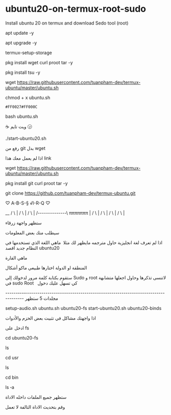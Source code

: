 # ubuntu20-on-termux-root-sudo
Install  ubuntu 20 on termux and download Sedo tool  (root) 
 





apt update -y 










apt upgrade -y






termux-setup-storage







pkg install wget curl proot tar -y








pkg install tsu -y






wget https://raw.githubusercontent.com/tuanpham-dev/termux-ubuntu/master/ubuntu.sh












chmod + x ubuntu.sh











	#FF0027#FF000C


bash ubuntu.sh

















☕ ويت تايم 🕞





./start-ubuntu20.sh










رفع من git بدل wget













اذا لم يعمل معك هذا link









wget https://raw.githubusercontent.com/tuanpham-dev/termux-ubuntu/master/ubuntu.sh











pkg install git curl proot tar -y













git clone https://github.com/tuanpham-dev/termux-ubuntu.git















♡ A-B-S-§ √I-R-Q   ♡



__
/   \ |
/       \ |
/           \ |
/--------------\      πππππππ |
/                   \ |
/                       \ |
/                           \ |
/                               \ |















ستظهر واجهة زرقاء







سيطلب منك بعض المعلومات











اذا لم تعرف لغة انجليزية حاول مترجمه مايظهر لك
مثلا  ماهي اللغة الذي تستخدمها في النظام جديد اقصد
ubuntu20




ماهي القارة




المنطقة او الدولة اختارها طبيعي ماكو أشكال









ستقوم بكتابة كلمة مرور لدخولك إلى
Sudo و root
لاتنسى تذكرها وحاول اجعلها متشابهة في sudo Root   كي تسهل عليك
دخول














------‐--‐-----------------------------------------------------------------------------
مجلدات 5 ستظهر






setup-audio.sh   ubuntu.sh     ubuntu20-fs
start-ubuntu20.sh     ubuntu20-binds

اذا واجهتك مشاكل في تثبيت بعض الحزم والأدوات










ادخل على fs









cd ubuntu20-fs















ls













cd usr














ls











cd bin











ls ‐a








ستظهر جميع الملفات داخله  الاداة


وقم بتحديث الاداة التالفة لا تعمل

~~~~~~~~~~~#FE0003
